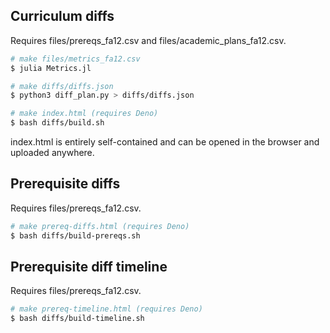 ## Curriculum diffs

Requires files/prereqs_fa12.csv and files/academic_plans_fa12.csv.

```sh
# make files/metrics_fa12.csv
$ julia Metrics.jl

# make diffs/diffs.json
$ python3 diff_plan.py > diffs/diffs.json

# make index.html (requires Deno)
$ bash diffs/build.sh
```

index.html is entirely self-contained and can be opened in the browser and
uploaded anywhere.

## Prerequisite diffs

Requires files/prereqs_fa12.csv.

```sh
# make prereq-diffs.html (requires Deno)
$ bash diffs/build-prereqs.sh
```

## Prerequisite diff timeline

Requires files/prereqs_fa12.csv.

```sh
# make prereq-timeline.html (requires Deno)
$ bash diffs/build-timeline.sh
```
